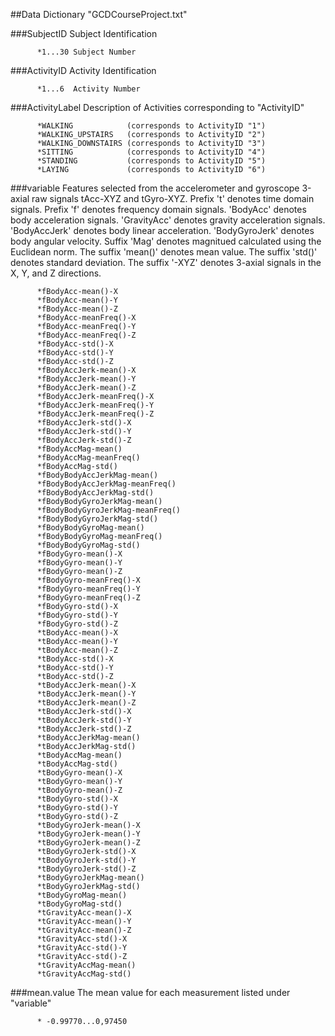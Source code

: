 ##Data Dictionary "GCDCourseProject.txt"

###SubjectID
    Subject Identification
         
          *1...30 Subject Number
          
###ActivityID
    Activity Identification
         
          *1...6  Activity Number
          
###ActivityLabel
    Description of Activities corresponding to "ActivityID"
         
          *WALKING            (corresponds to ActivityID "1")
          *WALKING_UPSTAIRS   (corresponds to ActivityID "2")
          *WALKING_DOWNSTAIRS (corresponds to ActivityID "3")
          *SITTING            (corresponds to ActivityID "4")
          *STANDING           (corresponds to ActivityID "5")
          *LAYING             (corresponds to ActivityID "6")
          
###variable
    Features selected from the accelerometer and gyroscope 3-axial raw signals tAcc-XYZ and tGyro-XYZ. 
    Prefix 't' denotes time domain signals. Prefix 'f' denotes frequency domain signals.  'BodyAcc' 
    denotes body acceleration signals.  'GravityAcc' denotes gravity acceleration signals. 'BodyAccJerk' 
    denotes body linear acceleration.  'BodyGyroJerk' denotes body angular velocity. Suffix 'Mag' denotes 
    magnitued calculated using the Euclidean norm. The suffix 'mean()' denotes mean value.  The suffix 
    'std()' denotes standard deviation.  The suffix '-XYZ' denotes 3-axial signals in the X, Y, and Z 
    directions.
    
          *fBodyAcc-mean()-X               
          *fBodyAcc-mean()-Y 
          *fBodyAcc-mean()-Z           
          *fBodyAcc-meanFreq()-X 
          *fBodyAcc-meanFreq()-Y           
          *fBodyAcc-meanFreq()-Z 
          *fBodyAcc-std()-X                
          *fBodyAcc-std()-Y
          *fBodyAcc-std()-Z           
          *fBodyAccJerk-mean()-X
          *fBodyAccJerk-mean()-Y           
          *fBodyAccJerk-mean()-Z
          *fBodyAccJerk-meanFreq()-X       
          *fBodyAccJerk-meanFreq()-Y 
          *fBodyAccJerk-meanFreq()-Z            
          *fBodyAccJerk-std()-X
          *fBodyAccJerk-std()-Y            
          *fBodyAccJerk-std()-Z
          *fBodyAccMag-mean()          
          *fBodyAccMag-meanFreq() 
          *fBodyAccMag-std()      
          *fBodyBodyAccJerkMag-mean()
          *fBodyBodyAccJerkMag-meanFreq()       
          *fBodyBodyAccJerkMag-std()
          *fBodyBodyGyroJerkMag-mean() 
          *fBodyBodyGyroJerkMag-meanFreq()
          *fBodyBodyGyroJerkMag-std()         
          *fBodyBodyGyroMag-mean()
          *fBodyBodyGyroMag-meanFreq()          
          *fBodyBodyGyroMag-std()
          *fBodyGyro-mean()-X              
          *fBodyGyro-mean()-Y 
          *fBodyGyro-mean()-Z          
          *fBodyGyro-meanFreq()-X 
          *fBodyGyro-meanFreq()-Y          
          *fBodyGyro-meanFreq()-Z 
          *fBodyGyro-std()-X               
          *fBodyGyro-std()-Y 
          *fBodyGyro-std()-Z               
          *tBodyAcc-mean()-X 
          *tBodyAcc-mean()-Y               
          *tBodyAcc-mean()-Z 
          *tBodyAcc-std()-X                
          *tBodyAcc-std()-Y 
          *tBodyAcc-std()-Z           
          *tBodyAccJerk-mean()-X 
          *tBodyAccJerk-mean()-Y           
          *tBodyAccJerk-mean()-Z 
          *tBodyAccJerk-std()-X            
          *tBodyAccJerk-std()-Y 
          *tBodyAccJerk-std()-Z          
          *tBodyAccJerkMag-mean() 
          *tBodyAccJerkMag-std()              
          *tBodyAccMag-mean() 
          *tBodyAccMag-std()              
          *tBodyGyro-mean()-X 
          *tBodyGyro-mean()-Y              
          *tBodyGyro-mean()-Z 
          *tBodyGyro-std()-X               
          *tBodyGyro-std()-Y 
          *tBodyGyro-std()-Z          
          *tBodyGyroJerk-mean()-X 
          *tBodyGyroJerk-mean()-Y          
          *tBodyGyroJerk-mean()-Z 
          *tBodyGyroJerk-std()-X           
          *tBodyGyroJerk-std()-Y 
          *tBodyGyroJerk-std()-Z         
          *tBodyGyroJerkMag-mean() 
          *tBodyGyroJerkMag-std()             
          *tBodyGyroMag-mean() 
          *tBodyGyroMag-std()            
          *tGravityAcc-mean()-X 
          *tGravityAcc-mean()-Y            
          *tGravityAcc-mean()-Z 
          *tGravityAcc-std()-X             
          *tGravityAcc-std()-Y 
          *tGravityAcc-std()-Z           
          *tGravityAccMag-mean() 
          *tGravityAccMag-std()

###mean.value
    The mean value for each measurement listed under "variable"
  
          * -0.99770...0,97450  
